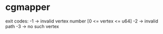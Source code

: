 # cgmapper
exit codes:
-1 -> invalid vertex number [0 <= vertex <= u64]
-2 -> invalid path
-3 -> no such vertex
